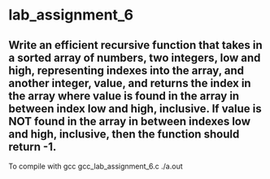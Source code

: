 # lab_assignment_6
<h2>Write an efficient recursive function that takes in a sorted array of numbers, two integers, low and high, representing indexes into the array, and another integer, value, and returns the index in the array where value is found in the array in between index low and high, inclusive. If value is NOT found in the array in between indexes low and high, inclusive, then the function should return -1. </h2>

To compile with gcc
gcc_lab_assignment_6.c
./a.out


